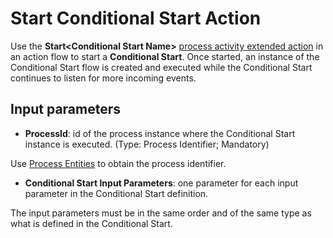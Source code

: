 # Start Conditional Start Action

Use the **Start&lt;Conditional Start Name&gt;** [process activity extended action](intro.md) in an action flow to start a **Conditional Start**. Once started, an instance of the Conditional Start flow is created and executed while the Conditional Start continues to listen for more incoming events.

## Input parameters

  * **ProcessId**: id of the process instance where the Conditional Start instance is executed. (Type: Process Identifier; Mandatory)

Use [Process Entities](../process-entities/intro.md) to obtain the process identifier.

  * **Conditional Start Input Parameters**: one parameter for each input parameter in the Conditional Start definition.

<div class="warning" markdown="1">

The input parameters must be in the same order and of the same type as what is defined in the Conditional Start.

</div>
